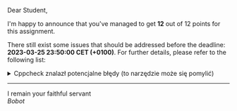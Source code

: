 Dear Student,

I'm happy to announce that you've managed to get **12** out of 12 points for this assignment.

There still exist some issues that should be addressed before the deadline: **2023-03-25 23:50:00 CET (+0100)**. For further details, please refer to the following list:

<details><summary>Cppcheck znalazł potencjalne błędy (to narzędzie może się pomylić)</summary>/tmp/tmpmcbe_56u/student/zaj1Fraction/fraction.cpp:36:5: warning: Variable 'fractionName_' is assigned in constructor body. Consider performing initialization in initialization list. [useInitializationList]<br>&nbsp;&nbsp;&nbsp;&nbsp;fractionName_ = std::move(fractionName);<br>&nbsp;&nbsp;&nbsp;&nbsp;^<br>/tmp/tmpmcbe_56u/student/zaj1Fraction/fraction.cpp:50:0: warning: The function 'getNumerator' is never used. [unusedFunction]<br>int Fraction::getNumerator() const {<br>^<br>/tmp/tmpmcbe_56u/student/zaj1Fraction/fraction.cpp:54:0: warning: The function 'getDenominator' is never used. [unusedFunction]<br>int Fraction::getDenominator() const {<br>^<br>/tmp/tmpmcbe_56u/student/zaj1Fraction/fraction.cpp:58:0: warning: The function 'getFractionName' is never used. [unusedFunction]<br>string Fraction::getFractionName() const {<br>^<br>/tmp/tmpmcbe_56u/student/zaj1Fraction/fraction.cpp:66:0: warning: The function 'getDefaultDenominatorValue' is never used. [unusedFunction]<br>int Fraction::getDefaultDenominatorValue(){<br>^<br>/tmp/tmpmcbe_56u/student/zaj1Fraction/fraction.cpp:71:0: warning: The function 'setNumerator' is never used. [unusedFunction]<br>void Fraction::setNumerator(int numerator) {<br>^<br>/tmp/tmpmcbe_56u/student/zaj1Fraction/fraction.cpp:75:0: warning: The function 'setDenominator' is never used. [unusedFunction]<br>void Fraction::setDenominator(int denominator) {<br>^<br>/tmp/tmpmcbe_56u/student/zaj1Fraction/fraction.cpp:82:0: warning: The function 'removedFractions' is never used. [unusedFunction]<br>int Fraction::removedFractions() {<br>^<br>/tmp/tmpmcbe_56u/student/zaj1Fraction/fraction.cpp:92:0: warning: The function 'print' is never used. [unusedFunction]<br>void Fraction::print() const {<br>^<br>/tmp/tmpmcbe_56u/student/zaj1Fraction/fraction.cpp:97:0: warning: The function 'load' is never used. [unusedFunction]<br>void Fraction::load(istream &is) {<br>^<br>/tmp/tmpmcbe_56u/student/zaj1Fraction/fraction.cpp:119:0: warning: The function 'save' is never used. [unusedFunction]<br>void Fraction::save(std::ostream &os) const {<br>^<br></details>

-----------
I remain your faithful servant\
_Bobot_